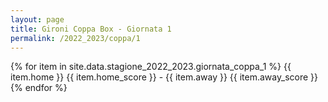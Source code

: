 ```yaml
---
layout: page
title: Gironi Coppa Box - Giornata 1
permalink: /2022_2023/coppa/1
---
```


{% for item in site.data.stagione_2022_2023.giornata_coppa_1 %}
    {{ item.home }} {{ item.home_score }} - {{ item.away }} {{ item.away_score }}
{% endfor %}